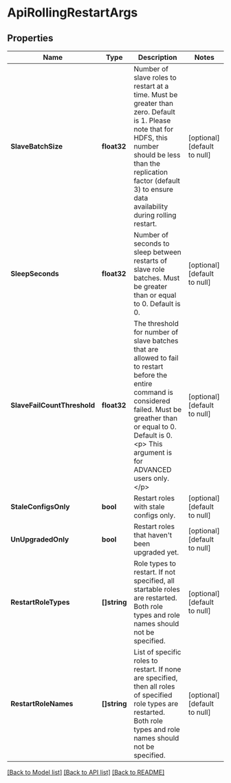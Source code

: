 # ApiRollingRestartArgs

## Properties
Name | Type | Description | Notes
------------ | ------------- | ------------- | -------------
**SlaveBatchSize** | **float32** | Number of slave roles to restart at a time. Must be greater than zero. Default is 1.  Please note that for HDFS, this number should be less than the replication factor (default 3) to ensure data availability during rolling restart. | [optional] [default to null]
**SleepSeconds** | **float32** | Number of seconds to sleep between restarts of slave role batches.  Must be greater than or equal to 0. Default is 0. | [optional] [default to null]
**SlaveFailCountThreshold** | **float32** | The threshold for number of slave batches that are allowed to fail to restart before the entire command is considered failed.  Must be greather than or equal to 0. Default is 0. &lt;p&gt; This argument is for ADVANCED users only. &lt;/p&gt; | [optional] [default to null]
**StaleConfigsOnly** | **bool** | Restart roles with stale configs only. | [optional] [default to null]
**UnUpgradedOnly** | **bool** | Restart roles that haven&#39;t been upgraded yet. | [optional] [default to null]
**RestartRoleTypes** | **[]string** | Role types to restart. If not specified, all startable roles are restarted.  Both role types and role names should not be specified. | [optional] [default to null]
**RestartRoleNames** | **[]string** | List of specific roles to restart. If none are specified, then all roles of specified role types are restarted.  Both role types and role names should not be specified. | [optional] [default to null]

[[Back to Model list]](../README.md#documentation-for-models) [[Back to API list]](../README.md#documentation-for-api-endpoints) [[Back to README]](../README.md)


